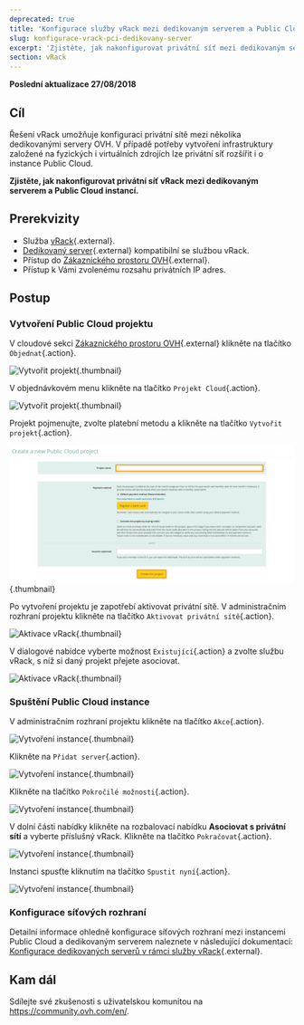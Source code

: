 ```yaml
---
deprecated: true
title: 'Konfigurace služby vRack mezi dedikovaným serverem a Public Cloud instancí'
slug: konfigurace-vrack-pci-dedikovany-server
excerpt: 'Zjistěte, jak nakonfigurovat privátní síť mezi dedikovaným serverem a Public Cloud instancí'
section: vRack
---
```


**Poslední aktualizace 27/08/2018**

## Cíl

Řešení vRack umožňuje konfiguraci privátní sítě mezi několika dedikovanými servery OVH. V případě potřeby vytvoření infrastruktury založené na fyzických i virtuálních zdrojích lze privátní síť rozšířit i o instance Public Cloud.

**Zjistěte, jak nakonfigurovat privátní síť vRack mezi dedikovaným serverem a Public Cloud instancí.**


## Prerekvizity

- Služba [vRack](https://www.ovh.cz/reseni/vrack/){.external}.
- [Dedikovaný server](https://www.ovh.cz/dedikovane_servery/){.external} kompatibilní se službou vRack.
- Přístup do [Zákaznického prostoru OVH](https://www.ovh.com/auth/?action=gotomanager){.external}.
- Přístup k Vámi zvolenému rozsahu privátních IP adres.


## Postup

### Vytvoření Public Cloud projektu

V cloudové sekci [Zákaznického prostoru OVH](https://www.ovh.com/auth/?action=gotomanager){.external} klikněte na tlačítko `Objednat`{.action}.

![Vytvořit projekt](images/pci-project-01.png){.thumbnail}

V objednávkovém menu klikněte na tlačítko `Projekt Cloud`{.action}.

![Vytvořit projekt](images/pci-project-02.png){.thumbnail}

Projekt pojmenujte, zvolte platební metodu a klikněte na tlačítko `Vytvořit projekt`{.action}.

![Vytvořit projekt](images/pci-project-03.png){.thumbnail}

Po vytvoření projektu je zapotřebí aktivovat privátní sítě. V administračním rozhraní projektu klikněte na tlačítko `Aktivovat privátní sítě`{.action}.

![Aktivace vRack](images/pci-vrack-01.png){.thumbnail}

V dialogové nabídce vyberte možnost `Existující`{.action} a zvolte službu vRack, s níž si daný projekt přejete asociovat.

![Aktivace vRack](images/pci-vrack-02.png){.thumbnail}


### Spuštění Public Cloud instance

V administračním rozhraní projektu klikněte na tlačítko `Akce`{.action}.

![Vytvoření instance](images/pci-01.png){.thumbnail}

Klikněte na `Přidat server`{.action}.

![Vytvoření instance](images/pci-02.png){.thumbnail}

Klikněte na tlačítko `Pokročilé možnosti`{.action}.

![Vytvoření instance](images/pci-03.png){.thumbnail}

V dolní části nabídky klikněte na rozbalovací nabídku **Asociovat s privátní sítí** a vyberte příslušný vRack. Klikněte na tlačítko `Pokračovat`{.action}.

![Vytvoření instance](images/pci-04.png){.thumbnail}

Instanci spusťte kliknutím na tlačítko `Spustit nyní`{.action}.

![Vytvoření instance](images/pci-05.png){.thumbnail}


### Konfigurace síťových rozhraní

Detailní informace ohledně konfigurace síťových rozhraní mezi instancemi Public Cloud a dedikovaným serverem naleznete v následující dokumentaci: [Konfigurace dedikovaných serverů v rámci služby vRack](https://docs.ovh.com/cz/cs/dedicated/konfigurace-dedikovanych-serveru-vrack/){.external}.


## Kam dál

Sdílejte své zkušenosti s uživatelskou komunitou na <https://community.ovh.com/en/>.